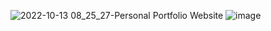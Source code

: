 ![2022-10-13 08_25_27-Personal Portfolio Website](https://user-images.githubusercontent.com/104075108/195518421-bc8f0362-3108-4ea6-9d6a-a45e5c30e818.png)
![image](https://user-images.githubusercontent.com/104075108/195518715-da94ae0a-af0b-4d42-ad50-64355795ce6b.png)
